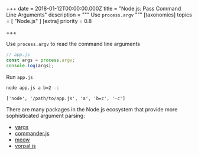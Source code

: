 +++
date = 2018-01-12T00:00:00.000Z
title = "Node.js: Pass Command Line Arguments"
description = """
Use `process.argv`
"""
[taxonomies]
topics = [ "Node.js" ]
[extra]
priority = 0.8

+++

Use `process.argv` to read the command line arguments

```js
// app.js
const args = process.argv;
console.log(args);
```

Run `app.js`


```bash
node app.js a b=2 -c
```
```
['node', '/path/to/app.js', 'a', 'b=c', '-c']
```

There are many packages in the Node.js ecosystem that provide more sophisticated argument parsing:

* [yargs](https://github.com/yargs/yargs)
* [commander.js](https://github.com/tj/commander.js)
* [meow](https://github.com/sindresorhus/meow)
* [vorpal.js](https://github.com/dthree/vorpal)
